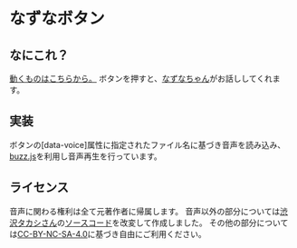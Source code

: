 # なずなボタン

## なにこれ？
[動くものはこちらから。](https://alsyune.github.io/test/)
ボタンを押すと、[なずなちゃん](https://www.youtube.com/c/%E3%81%AA%E3%81%9A%E3%81%A1%E3%82%83%E3%82%93%E3%81%AD%E3%82%8BNazunaChannel)がお話ししてくれます。

## 実装
ボタンの[data-voice]属性に指定されたファイル名に基づき音声を読み込み、
[buzz.js](http://buzz.jaysalvat.com/)を利用し音声再生を行っています。

## ライセンス
音声に関わる権利は全て元著作者に帰属します。
音声以外の部分については[渋沢タカシさん](https://twitter.com/niltea)の[ソースコード](https://github.com/niltea/hanarisa-button)を改変して作成しました。
その他の部分については[CC-BY-NC-SA-4.0](http://creativecommons.org/licenses/by-nc-sa/4.0/deed.ja)に基づき自由にご利用ください。
